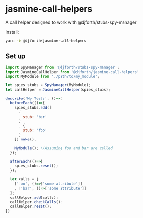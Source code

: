 # jasmine-call-helpers

A call helper designed to work with @djforth/stubs-spy-manager

Install:

```bash
yarn -D @djforth/jasmine-call-helpers
```

## Set up

```javascript
import SpyManager from '@djforth/stubs-spy-manager';
import JasmineCallHelper from '@djforth/jasmine-call-helpers'
import MyModule from './path/to/my_module';

let spies_stubs = SpyManager(MyModule);
let callHelper = JasmineCallHelper(spies_stubs);

describe('My Tests', ()=>{
  beforeEach(()=>{
    spies_stubs.add([
      {
        stub: 'bar'
      }
      , {
        stub: 'foo'
      }
    ]).make();

    MyModule(); //Assuming foo and bar are called
  });

  afterEach(()=>{
    spies_stubs.reset();
  });

  let calls = [
    ['foo', ()=>['some attribute']]
    , ['bar', ()=>['some attribute']]
  ];
  callHelper.add(calls);
  callHelper.checkCalls();
  callHelper.reset();
})
```